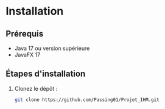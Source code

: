 # Installation
## Prérequis
- Java 17 ou version supérieure
- JavaFX 17

## Étapes d'installation
1. Clonez le dépôt :
   ```bash
   git clone https://github.com/Passing01/Projet_IHM.git
